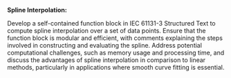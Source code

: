 **Spline Interpolation:**

Develop a self-contained function block in IEC 61131-3 Structured Text to compute spline interpolation over a set of data points. Ensure that the function block is modular and efficient, with comments explaining the steps involved in constructing and evaluating the spline. Address potential computational challenges, such as memory usage and processing time, and discuss the advantages of spline interpolation in comparison to linear methods, particularly in applications where smooth curve fitting is essential.
